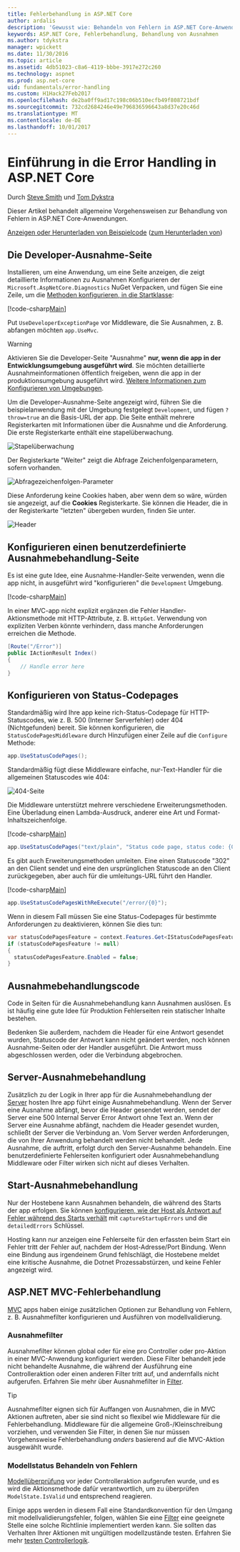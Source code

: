 ```yaml
---
title: Fehlerbehandlung in ASP.NET Core
author: ardalis
description: 'Gewusst wie: Behandeln von Fehlern in ASP.NET Core-Anwendungen zu ermitteln.'
keywords: ASP.NET Core, Fehlerbehandlung, Behandlung von Ausnahmen
ms.author: tdykstra
manager: wpickett
ms.date: 11/30/2016
ms.topic: article
ms.assetid: 4db51023-c8a6-4119-bbbe-3917e272c260
ms.technology: aspnet
ms.prod: asp.net-core
uid: fundamentals/error-handling
ms.custom: H1Hack27Feb2017
ms.openlocfilehash: de2ba0ff9ad17c198c06b510ecfb49f808721bdf
ms.sourcegitcommit: 732cd2684246e49e796836596643a8d37e20c46d
ms.translationtype: MT
ms.contentlocale: de-DE
ms.lasthandoff: 10/01/2017
---
```

# <a name="introduction-to-error-handling-in-aspnet-core"></a>Einführung in die Error Handling in ASP.NET Core

Durch [Steve Smith](https://ardalis.com/) und [Tom Dykstra](https://github.com/tdykstra/)

Dieser Artikel behandelt allgemeine Vorgehensweisen zur Behandlung von Fehlern in ASP.NET Core-Anwendungen.

[Anzeigen oder Herunterladen von Beispielcode](https://github.com/aspnet/Docs/tree/master/aspnetcore/fundamentals/error-handling/sample) ([zum Herunterladen von](xref:tutorials/index#how-to-download-a-sample))

## <a name="the-developer-exception-page"></a>Die Developer-Ausnahme-Seite

Installieren, um eine Anwendung, um eine Seite anzeigen, die zeigt detaillierte Informationen zu Ausnahmen Konfigurieren der `Microsoft.AspNetCore.Diagnostics` NuGet Verpacken, und fügen Sie eine Zeile, um die [Methoden konfigurieren, in die Startklasse](startup.md):

[!code-csharp[Main](error-handling/sample/Startup.cs?name=snippet_DevExceptionPage&highlight=7)]

Put `UseDeveloperExceptionPage` vor Middleware, die Sie Ausnahmen, z. B. abfangen möchten `app.UseMvc`.

>[!WARNING]
> Aktivieren Sie die Developer-Seite "Ausnahme" **nur, wenn die app in der Entwicklungsumgebung ausgeführt wird**. Sie möchten detaillierte Ausnahmeinformationen öffentlich freigeben, wenn die app in der produktionsumgebung ausgeführt wird. [Weitere Informationen zum Konfigurieren von Umgebungen](environments.md).

Um die Developer-Ausnahme-Seite angezeigt wird, führen Sie die beispielanwendung mit der Umgebung festgelegt `Development`, und fügen `?throw=true` an die Basis-URL der app. Die Seite enthält mehrere Registerkarten mit Informationen über die Ausnahme und die Anforderung. Die erste Registerkarte enthält eine stapelüberwachung. 

![Stapelüberwachung](error-handling/_static/developer-exception-page.png)

Der Registerkarte "Weiter" zeigt die Abfrage Zeichenfolgenparametern, sofern vorhanden.

![Abfragezeichenfolgen-Parameter](error-handling/_static/developer-exception-page-query.png)

Diese Anforderung keine Cookies haben, aber wenn dem so wäre, würden sie angezeigt, auf die **Cookies** Registerkarte. Sie können die Header, die in der Registerkarte "letzten" übergeben wurden, finden Sie unter.

![Header](error-handling/_static/developer-exception-page-headers.png)

## <a name="configuring-a-custom-exception-handling-page"></a>Konfigurieren einen benutzerdefinierte Ausnahmebehandlung-Seite

Es ist eine gute Idee, eine Ausnahme-Handler-Seite verwenden, wenn die app nicht, in ausgeführt wird "konfigurieren" die `Development` Umgebung.

[!code-csharp[Main](error-handling/sample/Startup.cs?name=snippet_DevExceptionPage&highlight=11)]

In einer MVC-app nicht explizit ergänzen die Fehler Handler-Aktionsmethode mit HTTP-Attribute, z. B. `HttpGet`. Verwendung von expliziten Verben könnte verhindern, dass manche Anforderungen erreichen die Methode.

```csharp
[Route("/Error")]
public IActionResult Index()
{
    // Handle error here
}
```

## <a name="configuring-status-code-pages"></a>Konfigurieren von Status-Codepages

Standardmäßig wird Ihre app keine rich-Status-Codepage für HTTP-Statuscodes, wie z. B. 500 (Interner Serverfehler) oder 404 (Nichtgefunden) bereit. Sie können konfigurieren, die `StatusCodePagesMiddleware` durch Hinzufügen einer Zeile auf die `Configure` Methode:

```csharp
app.UseStatusCodePages();
```

Standardmäßig fügt diese Middleware einfache, nur-Text-Handler für die allgemeinen Statuscodes wie 404:

![404-Seite](error-handling/_static/default-404-status-code.png)

Die Middleware unterstützt mehrere verschiedene Erweiterungsmethoden. Eine Überladung einen Lambda-Ausdruck, anderer eine Art und Format-Inhaltszeichenfolge.

[!code-csharp[Main](error-handling/sample/Startup.cs?name=snippet_StatusCodePages)]

```csharp
app.UseStatusCodePages("text/plain", "Status code page, status code: {0}");
```

Es gibt auch Erweiterungsmethoden umleiten. Eine einen Statuscode "302" an den Client sendet und eine den ursprünglichen Statuscode an den Client zurückgegeben, aber auch für die umleitungs-URL führt den Handler.

[!code-csharp[Main](error-handling/sample/Startup.cs?name=snippet_StatusCodePagesWithRedirect)]

```csharp
app.UseStatusCodePagesWithReExecute("/error/{0}");
```

Wenn in diesem Fall müssen Sie eine Status-Codepages für bestimmte Anforderungen zu deaktivieren, können Sie dies tun:

```csharp
var statusCodePagesFeature = context.Features.Get<IStatusCodePagesFeature>();
if (statusCodePagesFeature != null)
{
  statusCodePagesFeature.Enabled = false;
}
```

## <a name="exception-handling-code"></a>Ausnahmebehandlungscode

Code in Seiten für die Ausnahmebehandlung kann Ausnahmen auslösen. Es ist häufig eine gute Idee für Produktion Fehlerseiten rein statischer Inhalte bestehen.

Bedenken Sie außerdem, nachdem die Header für eine Antwort gesendet wurden, Statuscode der Antwort kann nicht geändert werden, noch können Ausnahme-Seiten oder der Handler ausgeführt. Die Antwort muss abgeschlossen werden, oder die Verbindung abgebrochen.

## <a name="server-exception-handling"></a>Server-Ausnahmebehandlung

Zusätzlich zu der Logik in Ihrer app für die Ausnahmebehandlung der [Server](servers/index.md) hosten Ihre app führt einige Ausnahmebehandlung. Wenn der Server eine Ausnahme abfängt, bevor die Header gesendet werden, sendet der Server eine 500 Internal Server Error Antwort ohne Text an. Wenn der Server eine Ausnahme abfängt, nachdem die Header gesendet wurden, schließt der Server die Verbindung an. Vom Server werden Anforderungen, die von Ihrer Anwendung behandelt werden nicht behandelt. Jede Ausnahme, die auftritt, erfolgt durch den Server-Ausnahme behandeln. Eine benutzerdefinierte Fehlerseiten konfiguriert oder Ausnahmebehandlung Middleware oder Filter wirken sich nicht auf dieses Verhalten.

## <a name="startup-exception-handling"></a>Start-Ausnahmebehandlung

Nur der Hostebene kann Ausnahmen behandeln, die während des Starts der app erfolgen. Sie können [konfigurieren, wie der Host als Antwort auf Fehler während des Starts verhält](hosting.md#detailed-errors) mit `captureStartupErrors` und die `detailedErrors` Schlüssel.

Hosting kann nur anzeigen eine Fehlerseite für den erfassten beim Start ein Fehler tritt der Fehler auf, nachdem der Host-Adresse/Port Bindung. Wenn eine Bindung aus irgendeinem Grund fehlschlägt, die Hostebene meldet eine kritische Ausnahme, die Dotnet Prozessabstürzen, und keine Fehler angezeigt wird.

## <a name="aspnet-mvc-error-handling"></a>ASP.NET MVC-Fehlerbehandlung

[MVC](../mvc/index.md) apps haben einige zusätzlichen Optionen zur Behandlung von Fehlern, z. B. Ausnahmefilter konfigurieren und Ausführen von modellvalidierung.

### <a name="exception-filters"></a>Ausnahmefilter

Ausnahmefilter können global oder für eine pro Controller oder pro-Aktion in einer MVC-Anwendung konfiguriert werden. Diese Filter behandelt jede nicht behandelte Ausnahme, die während der Ausführung eine Controlleraktion oder einen anderen Filter tritt auf, und andernfalls nicht aufgerufen. Erfahren Sie mehr über Ausnahmefilter in [Filter](../mvc/controllers/filters.md).

>[!TIP]
> Ausnahmefilter eignen sich für Auffangen von Ausnahmen, die in MVC Aktionen auftreten, aber sie sind nicht so flexibel wie Middleware für die Fehlerbehandlung. Middleware für die allgemeine Groß-/Kleinschreibung vorziehen, und verwenden Sie Filter, in denen Sie nur müssen Vorgehensweise Fehlerbehandlung *anders* basierend auf die MVC-Aktion ausgewählt wurde.

### <a name="handling-model-state-errors"></a>Modellstatus Behandeln von Fehlern

[Modellüberprüfung](../mvc/models/validation.md) vor jeder Controlleraktion aufgerufen wurde, und es wird die Aktionsmethode dafür verantwortlich, um zu überprüfen `ModelState.IsValid` und entsprechend reagieren.

Einige apps werden in diesem Fall eine Standardkonvention für den Umgang mit modellvalidierungsfehler, folgen, wählen Sie eine [Filter](../mvc/controllers/filters.md) eine geeignete Stelle eine solche Richtlinie implementiert werden kann. Sie sollten das Verhalten Ihrer Aktionen mit ungültigen modellzustände testen. Erfahren Sie mehr [testen Controllerlogik](../mvc/controllers/testing.md).



